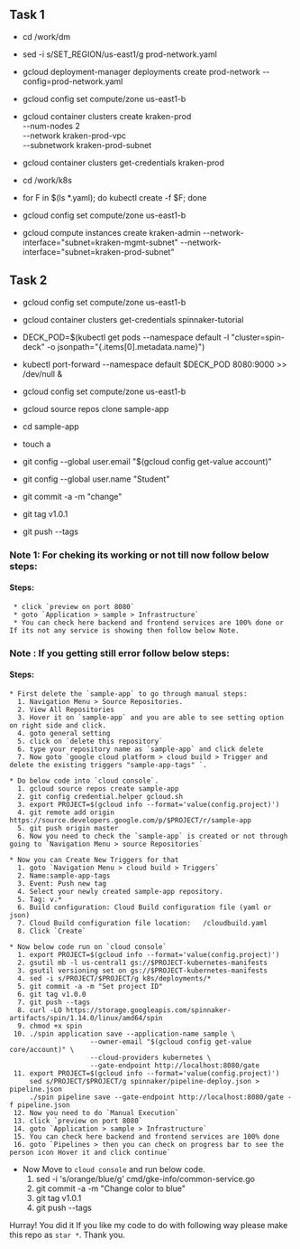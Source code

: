 ## Task 1

  * cd /work/dm

  * sed -i s/SET_REGION/us-east1/g prod-network.yaml

  * gcloud deployment-manager deployments create prod-network --config=prod-network.yaml

  * gcloud config set compute/zone us-east1-b

  * gcloud container clusters create kraken-prod \
            --num-nodes 2 \
            --network kraken-prod-vpc \
            --subnetwork kraken-prod-subnet

  * gcloud container clusters get-credentials kraken-prod

  * cd /work/k8s

  * for F in $(ls *.yaml); do kubectl create -f $F; done


  * gcloud config set compute/zone us-east1-b

  * gcloud compute instances create kraken-admin --network-interface="subnet=kraken-mgmt-subnet" --network-interface="subnet=kraken-prod-subnet"

## Task 2

  * gcloud config set compute/zone us-east1-b

  * gcloud container clusters get-credentials spinnaker-tutorial

  * DECK_POD=$(kubectl get pods --namespace default -l "cluster=spin-deck" -o jsonpath="{.items[0].metadata.name}")

  * kubectl port-forward --namespace default $DECK_POD 8080:9000 >> /dev/null &

  * gcloud config set compute/zone us-east1-b

  * gcloud source repos clone sample-app

  * cd sample-app

  * touch a

  * git config --global user.email "$(gcloud config get-value account)"

  * git config --global user.name "Student"

  * git commit -a -m "change"

  * git tag v1.0.1

  * git push --tags

### Note 1: For cheking its working or not till now follow below steps:

#### Steps:
     * click `preview on port 8080`
     * goto `Application > sample > Infrastructure`
     * You can check here backend and frontend services are 100% done or If its not any service is showing then follow below Note.

### Note : If you getting still error follow below steps:

#### Steps:
    * First delete the `sample-app` to go through manual steps:
      1. Navigation Menu > Source Repositories.
      2. View All Repositories
      3. Hover it on `sample-app` and you are able to see setting option on right side and click.
      4. goto general setting
      5. click on `delete this repository`
      6. type your repository name as `sample-app` and click delete
      7. Now goto `google cloud platform > cloud build > Trigger and delete the existing triggers "sample-app-tags" `.
    
    * Do below code into `cloud console`.
      1. gcloud source repos create sample-app
      2. git config credential.helper gcloud.sh
      3. export PROJECT=$(gcloud info --format='value(config.project)')
      4. git remote add origin https://source.developers.google.com/p/$PROJECT/r/sample-app
      5. git push origin master
      6. Now you need to check the `sample-app` is created or not through going to `Navigation Menu > source Repositories`
    
    * Now you can Create New Triggers for that
      1. goto `Navigation Menu > cloud build > Triggers`
      2. Name:sample-app-tags
      3. Event: Push new tag
      4. Select your newly created sample-app repository.
      5. Tag: v.*
      6. Build configuration: Cloud Build configuration file (yaml or json)
      7. Cloud Build configuration file location:   /cloudbuild.yaml
      8. Click `Create`
      
    * Now below code run on `cloud console`
      1. export PROJECT=$(gcloud info --format='value(config.project)')
      2. gsutil mb -l us-central1 gs://$PROJECT-kubernetes-manifests
      3. gsutil versioning set on gs://$PROJECT-kubernetes-manifests
      4. sed -i s/PROJECT/$PROJECT/g k8s/deployments/*
      5. git commit -a -m "Set project ID"
      6. git tag v1.0.0
      7. git push --tags
      8. curl -LO https://storage.googleapis.com/spinnaker-artifacts/spin/1.14.0/linux/amd64/spin
      9. chmod +x spin
     10. ./spin application save --application-name sample \
                        --owner-email "$(gcloud config get-value core/account)" \
                        --cloud-providers kubernetes \
                        --gate-endpoint http://localhost:8080/gate
     11. export PROJECT=$(gcloud info --format='value(config.project)')
         sed s/PROJECT/$PROJECT/g spinnaker/pipeline-deploy.json > pipeline.json
         ./spin pipeline save --gate-endpoint http://localhost:8080/gate -f pipeline.json
     12. Now you need to do `Manual Execution`
     13. click `preview on port 8080`
     14. goto `Application > sample > Infrastructure`
     15. You can check here backend and frontend services are 100% done
     16. goto `Pipelines > then you can check on progress bar to see the person icon Hover it and click continue`
   
   * Now Move to `cloud console` and run below code.
     1. sed -i 's/orange/blue/g' cmd/gke-info/common-service.go
     2. git commit -a -m "Change color to blue"
     3. git tag v1.0.1
     4. git push --tags
     
Hurray! You did it
If you like my code to do with following way please make this repo as `star *`.
Thank you.
      
